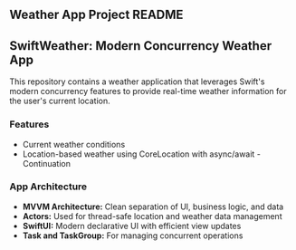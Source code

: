 ## Weather App Project README

## SwiftWeather: Modern Concurrency Weather App

This repository contains a weather application that leverages Swift's modern concurrency features to provide real-time weather information for the user's current location.

### Features

- Current weather conditions 
- Location-based weather using CoreLocation with async/await - Continuation

### App Architecture

- **MVVM Architecture:** Clean separation of UI, business logic, and data
- **Actors:** Used for thread-safe location and weather data management
- **SwiftUI:** Modern declarative UI with efficient view updates
- **Task and TaskGroup:** For managing concurrent operations
